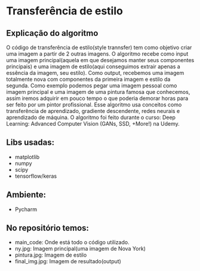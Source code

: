 # Transferência de estilo

## Explicação do algoritmo
O código de transferência de estilo(style trannsfer) tem como objetivo criar uma imagem a partir de 2 outras imagens.
O algoritmo recebe como input uma imagem principal(aquela em que desejamos manter seus componentes principais)
e uma imagem de estilo(aqui conseguimos extrair apenas a essência da imagem, seu estilo).
Como output, recebemos uma imagem totalmente nova com componentes da primeira imagem e estilo da segunda.
Como exemplo podemos pegar uma imagem pessoal como imagem principal e uma imagem de uma pintura famosa que conhecemos, assim
iremos adquirir em pouco tempo o que poderia demorar horas para ser feito por um pintor profissional.
Esse algoritmo usa conceitos como transferência de aprendizado, gradiente descendente, redes neurais e aprendizado de máquina.
O algoritmo foi feito durante o curso: Deep Learning: Advanced Computer Vision (GANs, SSD, +More!) na Udemy.

## Libs usadas:
- matplotlib
- numpy
- scipy
- tensorflow/keras

## Ambiente:
- Pycharm

## No repositório temos:
- main_code: Onde está todo o código utilizado.
- ny.jpg: Imagem principal(uma imagem de Nova York)
- pintura.jpg: Imagem de estilo
- final_img.jpg: Imagem de resultado(output)
